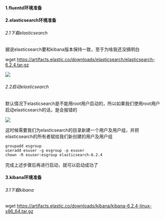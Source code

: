 #### 1.fluentd环境准备

#### 2.elasticsearch环境准备

###### 2.1下载elasticsearch

据说elasticsearch要和kibana版本保持一致，至于为啥我还没搞明白

wget https://artifacts.elastic.co/downloads/elasticsearch/elasticsearch-6.2.4.tar.gz

![](http://ww1.sinaimg.cn/large/006tNc79ly1g3lgj5pwypj317w0a00uz.jpg)

###### 2.2启动elasticsearch

默认情况下elasticsearch是不能用root用户启动的，所以如果我们使用root用户启动elasticsearch的话，是会报错的

![](http://ww2.sinaimg.cn/large/006tNc79ly1g3lh9m1gq5j317g0dc41j.jpg)

这时候需要我们为elasticsearch的目录新建一个用户及用户组，并把elasticsearch的所有者赋给我们新创建的用户及用户组

~~~shell
groupadd esgroup
useradd esuser -g esgroup -p esuser
chown -R esuser:esgroup elasticsearch-6.2.4
~~~

完成上述步骤后再进行启动，就可以启动成功了

#### 3.kibana环境准备

###### 3.1下载kibana

wget https://artifacts.elastic.co/downloads/kibana/kibana-6.2.4-linux-x86_64.tar.gz